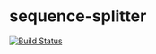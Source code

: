 # sequence-splitter
[![Build Status](https://travis-ci.org/rplanel/sequence-splitter.svg?branch=master)](https://travis-ci.org/rplanel/sequence-splitter)

